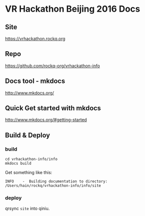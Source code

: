 # VR Hackathon Beijing 2016 Docs

## Site

https://vrhackathon.rockq.org

## Repo

https://github.com/rockq-org/vrhackathon-info


## Docs tool - mkdocs
http://www.mkdocs.org/

## Quick Get started with mkdocs
http://www.mkdocs.org/#getting-started

## Build & Deploy

### build
```
cd vrhackathon-info/info
mkdocs build
```

Get something like this:
```
INFO    -  Building documentation to directory: /Users/hain/rockq/vrhackathon-info/info/site
```


### deploy
qrsync ```site``` into qiniu.
